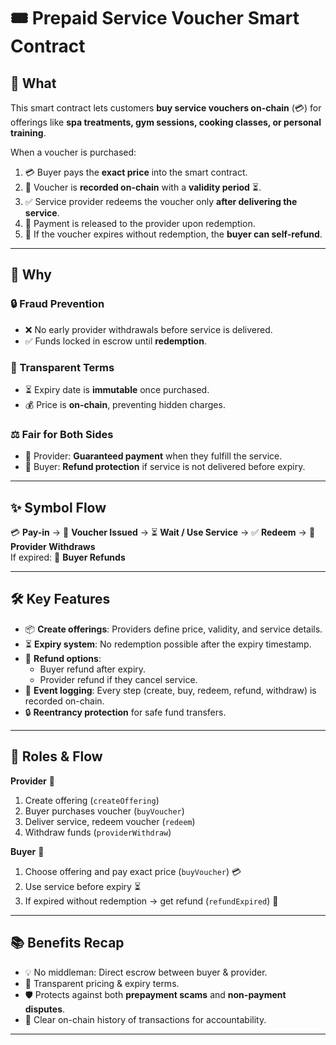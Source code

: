 # 🎟️ Prepaid Service Voucher Smart Contract

## 📌 What

This smart contract lets customers **buy service vouchers on-chain** (💳) for offerings like **spa treatments, gym sessions, cooking classes, or personal training**.

When a voucher is purchased:

1. 💳 Buyer pays the **exact price** into the smart contract.  
2. 🎫 Voucher is **recorded on-chain** with a **validity period** ⏳.  
3. ✅ Service provider redeems the voucher only **after delivering the service**.   
4. 💸 Payment is released to the provider upon redemption.
5. 🔁 If the voucher expires without redemption, the **buyer can self-refund**.  

---

## 🎯 Why

### 🔒 Fraud Prevention 

- ❌ No early provider withdrawals before service is delivered.
- ✅ Funds locked in escrow until **redemption**.

### 📜 Transparent Terms

- ⏳ Expiry date is **immutable** once purchased.
- 💰 Price is **on-chain**, preventing hidden charges.

### ⚖️ Fair for Both Sides

- 🏢 Provider: **Guaranteed payment** when they fulfill the service.
- 👤 Buyer: **Refund protection** if service is not delivered before expiry.

---

## ✨ Symbol Flow

💳 **Pay-in** → 🎫 **Voucher Issued** → ⏳ **Wait / Use Service** → ✅ **Redeem** → 💸 **Provider Withdraws**  
If expired: 🔁 **Buyer Refunds**

---

## 🛠 Key Features

- 📦 **Create offerings**: Providers define price, validity, and service details.
- ⏳ **Expiry system**: No redemption possible after the expiry timestamp.
- 🔁 **Refund options**:
  - Buyer refund after expiry.
  - Provider refund if they cancel service.
- 📜 **Event logging**: Every step (create, buy, redeem, refund, withdraw) is recorded on-chain.
- 🔒 **Reentrancy protection** for safe fund transfers.

---

## 🧩 Roles & Flow

**Provider** 🏢

1. Create offering (`createOffering`)
2. Buyer purchases voucher (`buyVoucher`)
3. Deliver service, redeem voucher (`redeem`)
4. Withdraw funds (`providerWithdraw`)

**Buyer** 👤

1. Choose offering and pay exact price (`buyVoucher`) 💳
2. Use service before expiry ⏳
3. If expired without redemption → get refund (`refundExpired`) 🔁

---

## 📚 Benefits Recap

- 💡 No middleman: Direct escrow between buyer & provider.
- 🔎 Transparent pricing & expiry terms.
- 🛡 Protects against both **prepayment scams** and **non-payment disputes**.
- 🧾 Clear on-chain history of transactions for accountability.

---
